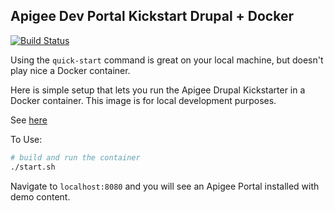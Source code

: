 Apigee Dev Portal Kickstart Drupal + Docker
---

[![Build Status](https://travis-ci.org/laughingbiscuit/docker-apigee-drupal-kickstart.svg?branch=master)](https://travis-ci.org/laughingbiscuit/docker-apigee-drupal-kickstart)

Using the `quick-start` command is great on your local machine, but doesn't play nice a Docker container.

Here is simple setup that lets you run the Apigee Drupal Kickstarter in a Docker container. This image is for local development purposes.

See [here](https://github.com/apigee/apigee-devportal-kickstart-drupal)


To Use:
``` bash
# build and run the container
./start.sh
```

Navigate to `localhost:8080` and you will see an Apigee Portal installed with demo content.

